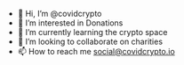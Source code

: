 - 👋 Hi, I’m @covidcrypto
- 👀 I’m interested in Donations
- 🌱 I’m currently learning the crypto space
- 💞️ I’m looking to collaborate on charities
- 📫 How to reach me social@covidcrypto.io

<!---
covidcrypto/covidcrypto is a ✨ special ✨ repository because its `README.md` (this file) appears on your GitHub profile.
You can click the Preview link to take a look at your changes.
--->
